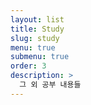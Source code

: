 ```yaml
---
layout: list
title: Study
slug: study
menu: true
submenu: true
order: 3
description: >
  그 외 공부 내용들
---
```

